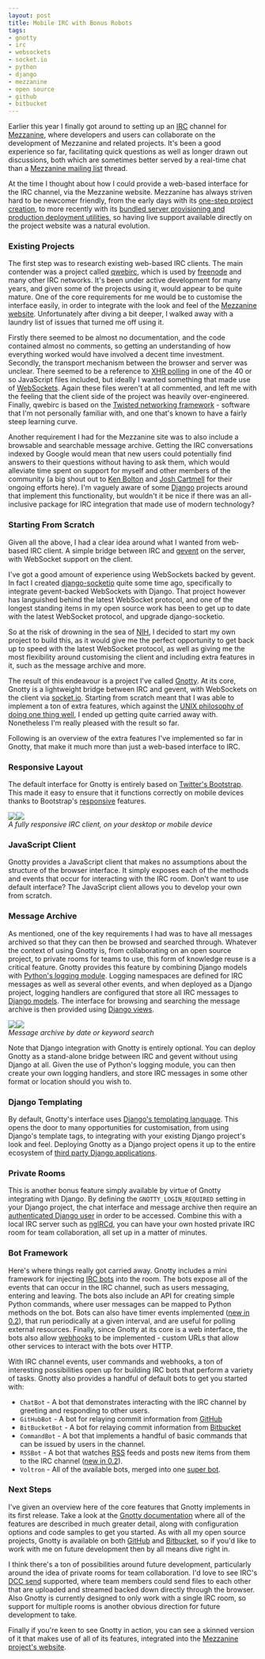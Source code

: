 ```yaml
---
layout: post
title: Mobile IRC with Bonus Robots
tags:
- gnotty
- irc
- websockets
- socket.io
- python
- django
- mezzanine
- open source
- github
- bitbucket
---
```


Earlier this year I finally got around to setting up an [IRC][irc] channel for [Mezzanine][mezzanine], where developers and users can collaborate on the development of Mezzanine and related projects. It's been a good experience so far, facilitating quick questions as well as longer drawn out discussions, both which are sometimes better served by a real-time chat than a [Mezzanine mailing list][mezzanine-mailing-list] thread.

At the time I thought about how I could provide a web-based interface for the IRC channel, via the Mezzanine website. Mezzanine has always striven hard to be newcomer friendly, from the early days with its [one-step project creation][mezzanine-create], to more recently with its [bundled server provisioning and production deployment utilities][mezzanine-deploy], so having live support available directly on the project website was a natural evolution.

### Existing Projects

The first step was to research existing web-based IRC clients. The main contender was a project called [qwebirc][qwebirc], which is used by [freenode][freenode] and many other IRC networks. It's been under active development for many years, and given some of the projects using it, would appear to be quite mature. One of the core requirements for me would be to customise the interface easily, in order to integrate with the look and feel of the [Mezzanine website][mezzanine]. Unfortunately after diving a bit deeper, I walked away with a laundry list of issues that turned me off using it.

Firstly there seemed to be almost no documentation, and the code contained almost no comments, so getting an understanding of how everything worked would have involved a decent time investment. Secondly, the transport mechanism between the browser and server was unclear. There seemed to be a reference to [XHR polling][xhr-polling] in one of the 40 or so JavaScript files included, but ideally I wanted something that made use of [WebSockets][websockets]. Again these files weren't at all commented, and left me with the feeling that the client side of the project was heavily over-engineered. Finally, qwebirc is based on the [Twisted networking framework][twisted] - software that I'm not personally familiar with, and one that's known to have a fairly steep learning curve.

Another requirement I had for the Mezzanine site was to also include a browsable and searchable message archive. Getting the IRC conversations indexed by Google would mean that new users could potentially find answers to their questions without having to ask them, which would alleviate time spent on support for myself and other members of the community (a big shout out to [Ken Bolton][ken-bolton] and [Josh Cartmell][josh-cartmell] for their ongoing efforts here). I'm vaguely aware of some [Django][django] projects around that implement this functionality, but wouldn't it be nice if there was an all-inclusive package for IRC integration that made use of modern technology?

### Starting From Scratch

Given all the above, I had a clear idea around what I wanted from web-based IRC client. A simple bridge between IRC and [gevent][gevent] on the server, with WebSocket support on the client.

I've got a good amount of experience using WebSockets backed by gevent. In fact I created [django-socketio][django-socketio] quite some time ago, specifically to integrate gevent-backed WebSockets with Django. That project however has languished behind the latest WebSocket protocol, and one of the longest standing items in my open source work has been to get up to date with the latest WebSocket protocol, and upgrade django-socketio.

So at the risk of drowning in the sea of [NIH][not-invented-here], I decided to start my own project to build this, as it would give me the perfect opportunity to get back up to speed with the latest WebSocket protocol, as well as giving me the most flexibility around customising the client and including extra features in it, such as the message archive and more.

The result of this endeavour is a project I've called [Gnotty][gnotty]. At its core, Gnotty is a lightweight bridge between IRC and gevent, with WebSockets on the client via [socket.io][socketio]. Starting from scratch meant that I was able to implement a ton of extra features, which against the [UNIX philosophy of doing one thing well][unix-philosophy], I ended up getting quite carried away with. Nonetheless I'm really pleased with the result so far.

Following is an overview of the extra features I've implemented so far in Gnotty, that make it much more than just a web-based interface to IRC.

### Responsive Layout

The default interface for Gnotty is entirely based on [Twitter's Bootstrap][twitter-bootstrap]. This made it easy to ensure that it functions correctly on mobile devices thanks to Bootstrap's [responsive][responsive-design] features.

<em class="center"><a href="/static/img/gnotty-desktop-large.png"><img src="/static/img/gnotty-desktop.png"></a><a href="/static/img/gnotty-mobile-large.png"><img src="/static/img/gnotty-mobile.png"></a><br>A fully responsive IRC client, on your desktop or mobile device</em>

### JavaScript Client

Gnotty provides a JavaScript client that makes no assumptions about the structure of the browser interface. It simply exposes each of the methods and events that occur for interacting with the IRC room. Don't want to use default interface? The JavaScript client allows you to develop your own from scratch.

### Message Archive

As mentioned, one of the key requirements I had was to have all messages archived so that they can then be browsed and searched through. Whatever the context of using Gnotty is, from collaborating on an open source project, to private rooms for teams to use, this form of knowledge reuse is a critical feature. Gnotty provides this feature by combining Django models with [Python's logging module][python-logging]. Logging namespaces are defined for IRC messages as well as several other events, and when deployed as a Django project, logging handlers are configured that store all IRC messages to [Django models][django-models]. The interface for browsing and searching the message archive is then provided using [Django views][django-views].

<em class="center"><a href="/static/img/gnotty-browse-large.png"><img src="/static/img/gnotty-browse.png"></a><a href="/static/img/gnotty-search-large.png"><img src="/static/img/gnotty-search.png"></a><br>Message archive by date or keyword search</em>

Note that Django integration with Gnotty is entirely optional. You can deploy Gnotty as a stand-alone bridge between IRC and gevent without using Django at all. Given the use of Python's logging module, you can then create your own logging handlers, and store IRC messages in some other format or location should you wish to.

### Django Templating

By default, Gnotty's interface uses [Django's templating language][django-templating]. This opens the door to many opportunities for customisation, from using Django's template tags, to integrating with your existing Django project's look and feel. Deploying Gnotty as a Django project opens it up to the entire ecosystem of [third party Django applications][django-packages].

### Private Rooms

This is another bonus feature simply available by virtue of Gnotty integrating with Django. By defining the `GNOTTY_LOGIN_REQUIRED` setting in your Django project, the chat interface and message archive then require an [authenticated Django user][django-auth] in order to be accessed. Combine this with a local IRC server such as [ngIRCd][ngircd], you can have your own hosted private IRC room for team collaboration, all set up in a matter of minutes.

### Bot Framework

Here's where things really got carried away. Gnotty includes a mini framework for injecting [IRC bots][irc-bots] into the room. The bots expose all of the events that can occur in the IRC channel, such as users messaging, entering and leaving. The bots also include an API for creating simple Python commands, where user messages can be mapped to Python methods on the bot. Bots can also have timer events implemented ([new in 0.2][0.2-release]), that run periodically at a given interval, and are useful for polling external resources. Finally, since Gnotty at its core is a web interface, the bots also allow [webhooks][webhooks] to be implemented - custom URLs that allow other services to interact with the bots over HTTP.

With IRC channel events, user commands and webhooks, a ton of interesting possibilities open up for building IRC bots that perform a variety of tasks. Gnotty also provides a handful of default bots to get you started with:

- `ChatBot` - A bot that demonstrates interacting with the IRC channel by greeting and responding to other users.
- `GitHubBot` - A bot for relaying commit information from [GitHub][github]
- `BitBucketBot` - A bot for relaying commit information from [Bitbucket][bitbucket]
- `CommandBot` - A bot that implements a handful of basic commands that can be issued by users in the channel.
- `RSSBot` - A bot that watches [RSS][rss] feeds and posts new items from them to the IRC channel ([new in 0.2][0.2-release]).
- `Voltron` - All of the available bots, merged into one [super bot][voltron].

### Next Steps

I've given an overview here of the core features that Gnotty implements in its first release. Take a look at the [Gnotty documentation][gnotty-readme] where all of the features are described in much greater detail, along with configuration options and code samples to get you started. As with all my open source projects, Gnotty is available on both [GitHub][gnotty-github] and [Bitbucket][gnotty-bitbucket], so if you'd like to work with me on future development then by all means dive right in.

I think there's a ton of possibilities around future development, particularly around the idea of private rooms for team collaboration. I'd love to see IRC's [DCC send][dcc-send] supported, where team members could send files to each other that are uploaded and streamed backed down directly through the browser. Also Gnotty is currently designed to only work with a single IRC room, so support for multiple rooms is another obvious direction for future development to take.

Finally if you're keen to see Gnotty in action, you can see a skinned version of it that makes use of all of its features, integrated into the [Mezzanine project's website][mezzanine-irc].

[irc]: http://en.wikipedia.org/wiki/Internet_Relay_Chat
[mezzanine]: http://mezzanine.jupo.org
[mezzanine-mailing-list]: https://groups.google.com/group/mezzanine-users
[mezzanine-create]: http://mezzanine.jupo.org/docs/overview.html#installation
[mezzanine-deploy]: http://mezzanine.jupo.org/docs/deployment.html#commands
[qwebirc]: http://www.qwebirc.org/
[freenode]: http://freenode.net/
[xhr-polling]: http://en.wikipedia.org/wiki/XMLHttpRequest
[websockets]: http://en.wikipedia.org/wiki/WebSocket
[twisted]: http://twistedmatrix.com/
[ken-bolton]: https://twitter.com/kenbolton
[josh-cartmell]: https://twitter.com/joshcartme
[django]: https://www.djangoproject.com
[gevent]: http://www.gevent.org/
[django-socketio]: https://github.com/stephenmcd/django-socketio
[not-invented-here]: http://en.wikipedia.org/wiki/Not_invented_here
[gnotty]: https://github.com/stephenmcd/gnotty
[socketio]: http://socket.io
[unix-philosophy]: http://en.wikipedia.org/wiki/Unix_philosophy
[twitter-bootstrap]: https://twitter.github.com/bootstrap
[responsive-design]: http://en.wikipedia.org/wiki/Responsive_web_design
[python-logging]: http://docs.python.org/2/library/logging.html
[django-models]: https://docs.djangoproject.com/en/dev/topics/db/models/
[django-views]: https://docs.djangoproject.com/en/dev/topics/http/views/
[django-templating]: https://docs.djangoproject.com/en/dev/topics/templates/
[django-packages]: http://www.djangopackages.com/
[django-auth]: https://docs.djangoproject.com/en/dev/topics/auth/
[ngircd]: http://ngircd.barton.de/
[irc-bots]: http://en.wikipedia.org/wiki/Internet_Relay_Chat_bot
[0.2-release]: /2012/12/25/gnotty-0.2-released/
[webhooks]: http://en.wikipedia.org/wiki/Webhook
[github]: https://github.com
[bitbucket]: https://bitbucket.org
[rss]: http://en.wikipedia.org/wiki/RSS
[voltron]: http://www.youtube.com/watch?v=tZZv5Z2Iz_s
[gnotty-readme]: https://github.com/stephenmcd/gnotty#gnotty
[gnotty-github]: https://github.com/stephenmcd/gnotty
[gnotty-bitbucket]: https://bitbucket.org/stephenmcd/gnotty
[dcc-send]: http://en.wikipedia.org/wiki/Direct_Client-to-Client
[mezzanine-irc]: http://mezzanine.jupo.org/irc/


<script>
// gah, made a bad link in a tweet
if (document.referrer == 'http://t.co/OTWMyk2qmR') {
    location = '/2013/02/23/a-tale-of-two-queues/';
}
</script>
